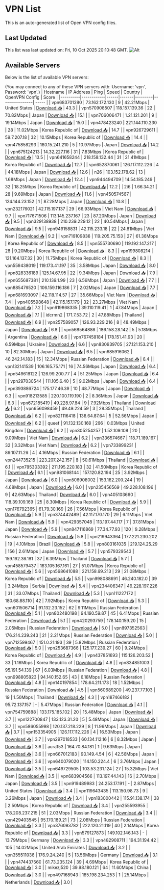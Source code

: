 # VPN List

This is an auto-generated list of Open VPN config files.

## Last Updated

This list was last updated on: Fri, 10 Oct 2025 20:10:48 GMT.
![Alt](https://repobeats.axiom.co/api/embed/186b98318ef1479477931607c1ad7d823f12451f.svg "Repobeats analytics image")

## Available Servers

Below is the list of available VPN servers:

(You may connect to any of these VPN servers with: Username: 'vpn', Password: 'vpn'.)
| Hostname | IP Address | Ping | Speed | Country | OpenVPN Config | Score |
|----------|------------|------|-------|---------|----------------| ----- |
| vpn683701280 | 73.162.172.130 | 9 | 42.21Mbps | United States | [Download 📥](./configs/server_0_US.ovpn) | 43.3 |
| vpn570908507 | 118.157.139.36 | 22 | 70.82Mbps | Japan | [Download 📥](./configs/server_1_JP.ovpn) | 15.1 |
| vpn706006471 | 1.21.121.201 | 9 | 19.14Mbps | Japan | [Download 📥](./configs/server_2_JP.ovpn) | 15.0 |
| vpn478423240 | 221.144.110.230 | 28 | 11.02Mbps | Korea Republic of | [Download 📥](./configs/server_3_KR.ovpn) | 14.7 |
| vpn926729611 | 59.7.207.18 | 32 | 10.15Mbps | Korea Republic of | [Download 📥](./configs/server_4_KR.ovpn) | 14.4 |
| vpn475858293 | 180.15.241.210 | 5 | 10.97Mbps | Japan | [Download 📥](./configs/server_5_JP.ovpn) | 14.2 |
| vpn675124213 | 14.32.227.116 | 31 | 7.83Mbps | Korea Republic of | [Download 📥](./configs/server_6_KR.ovpn) | 13.5 |
| vpn641658244 | 218.158.132.44 | 31 | 21.41Mbps | Korea Republic of | [Download 📥](./configs/server_7_KR.ovpn) | 12.7 |
| vpn652870061 | 126.117.112.226 | 4 | 44.18Mbps | Japan | [Download 📥](./configs/server_8_JP.ovpn) | 12.6 |
| n26 | 103.152.178.62 | 13 | 1.68Mbps | Japan | [Download 📥](./configs/server_9_JP.ovpn) | 12.4 |
| vpn944494709 | 14.54.185.249 | 32 | 18.25Mbps | Korea Republic of | [Download 📥](./configs/server_10_KR.ovpn) | 12.2 |
| 2i6 | 1.66.34.21 | 28 | 9.69Mbps | Japan | [Download 📥](./configs/server_11_JP.ovpn) | 11.6 |
| vpn450574567 | 124.144.23.152 | 1 | 87.28Mbps | Japan | [Download 📥](./configs/server_12_JP.ovpn) | 10.8 |
| vpn232176021 | 42.115.197.137 | 29 | 66.93Mbps | Viet Nam | [Download 📥](./configs/server_13_VN.ovpn) | 9.7 |
| vpn717671506 | 113.145.237.167 | 23 | 87.20Mbps | Japan | [Download 📥](./configs/server_14_JP.ovpn) | 9.5 |
| vpn329138938 | 210.239.229.12 | 22 | 40.54Mbps | Japan | [Download 📥](./configs/server_15_JP.ovpn) | 9.5 |
| vpn949158831 | 42.115.233.18 | 22 | 24.81Mbps | Viet Nam | [Download 📥](./configs/server_16_VN.ovpn) | 9.2 |
| vpn716109838 | 119.205.75.153 | 27 | 61.36Mbps | Korea Republic of | [Download 📥](./configs/server_17_KR.ovpn) | 8.5 |
| vpn555730690 | 119.192.147.217 | 28 | 9.20Mbps | Korea Republic of | [Download 📥](./configs/server_18_KR.ovpn) | 8.3 |
| vpn199808214 | 121.164.137.32 | 30 | 11.75Mbps | Korea Republic of | [Download 📥](./configs/server_19_KR.ovpn) | 8.3 |
| vpn559438019 | 119.173.41.197 | 35 | 3.58Mbps | Japan | [Download 📥](./configs/server_20_JP.ovpn) | 8.0 |
| vpn828336189 | 125.14.67.95 | 22 | 9.34Mbps | Japan | [Download 📥](./configs/server_21_JP.ovpn) | 7.9 |
| vpn655687381 | 210.139.1.99 | 23 | 6.56Mbps | Japan | [Download 📥](./configs/server_22_JP.ovpn) | 7.7 |
| vpn885476520 | 106.159.116.186 | 7 | 2.02Mbps | Japan | [Download 📥](./configs/server_23_JP.ovpn) | 7.7 |
| vpn681693097 | 42.118.114.57 | 27 | 35.66Mbps | Viet Nam | [Download 📥](./configs/server_24_VN.ovpn) | 7.4 |
| vpn405598648 | 42.115.157.179 | 32 | 23.27Mbps | Viet Nam | [Download 📥](./configs/server_25_VN.ovpn) | 7.2 |
| vpn619868335 | 39.110.119.41 | 1 | 47.84Mbps | Japan | [Download 📥](./configs/server_26_JP.ovpn) | 7.1 |
| idcrmn2 | 171.7.53.72 | 2 | 47.88Mbps | Thailand | [Download 📥](./configs/server_27_TH.ovpn) | 6.9 |
| vpn257589057 | 126.93.229.216 | 8 | 48.49Mbps | Japan | [Download 📥](./configs/server_28_JP.ovpn) | 6.8 |
| vpn568564886 | 186.158.28.142 | 5 | 5.18Mbps | Argentina | [Download 📥](./configs/server_29_AR.ovpn) | 6.6 |
| vpn767458184 | 178.151.41.93 | 20 | 6.59Mbps | Ukraine | [Download 📥](./configs/server_30_UA.ovpn) | 6.6 |
| vpn830939705 | 27.121.153.210 | 10 | 82.30Mbps | Japan | [Download 📥](./configs/server_31_JP.ovpn) | 6.5 |
| vpn685916062 | 46.242.14.183 | 15 | 12.34Mbps | Russian Federation | [Download 📥](./configs/server_32_RU.ovpn) | 6.4 |
| vpn132141539 | 106.165.75.171 | 16 | 74.56Mbps | Japan | [Download 📥](./configs/server_33_JP.ovpn) | 6.4 |
| vpn549618122 | 126.99.200.77 | 4 | 51.25Mbps | Japan | [Download 📥](./configs/server_34_JP.ovpn) | 6.4 |
| vpn297030544 | 111.105.6.40 | 5 | 9.02Mbps | Japan | [Download 📥](./configs/server_35_JP.ovpn) | 6.4 |
| vpn393886724 | 175.177.46.39 | 10 | 48.77Mbps | Japan | [Download 📥](./configs/server_36_JP.ovpn) | 6.3 |
| vpn918213585 | 220.100.119.190 | 2 | 8.36Mbps | Japan | [Download 📥](./configs/server_37_JP.ovpn) | 6.3 |
| vpn672185419 | 49.228.97.84 | 9 | 7.92Mbps | Thailand | [Download 📥](./configs/server_38_TH.ovpn) | 6.2 |
| vpn656098459 | 49.49.224.59 | 3 | 28.35Mbps | Thailand | [Download 📥](./configs/server_39_TH.ovpn) | 6.2 |
| vpn821116418 | 138.64.87.64 | 5 | 52.56Mbps | Japan | [Download 📥](./configs/server_40_JP.ovpn) | 6.2 |
| queef | 91.132.130.169 | 266 | 0.03Mbps | United Kingdom | [Download 📥](./configs/server_41_GB.ovpn) | 6.2 |
| vpn305254257 | 1.52.109.108 | 20 | 9.09Mbps | Viet Nam | [Download 📥](./configs/server_42_VN.ovpn) | 6.2 |
| vpn336574667 | 118.71.189.167 | 32 | 3.32Mbps | Viet Nam | [Download 📥](./configs/server_43_VN.ovpn) | 6.2 |
| vpn733899231 | 89.107.11.26 | 4 | 4.16Mbps | Russian Federation | [Download 📥](./configs/server_44_RU.ovpn) | 6.1 |
| vpn244735215 | 223.207.242.157 | 8 | 50.61Mbps | Thailand | [Download 📥](./configs/server_45_TH.ovpn) | 6.1 |
| vpn785303392 | 211.195.220.183 | 32 | 41.50Mbps | Korea Republic of | [Download 📥](./configs/server_46_KR.ovpn) | 6.1 |
| vpn981068144 | 157.120.82.194 | 25 | 3.92Mbps | Japan | [Download 📥](./configs/server_47_JP.ovpn) | 6.0 |
| vpn506908002 | 153.182.200.244 | 19 | 4.68Mbps | Japan | [Download 📥](./configs/server_48_JP.ovpn) | 6.0 |
| vpn235456569 | 49.228.108.196 | 9 | 42.63Mbps | Thailand | [Download 📥](./configs/server_49_TH.ovpn) | 6.0 |
| vpn405103660 | 118.39.109.169 | 25 | 8.30Mbps | Korea Republic of | [Download 📥](./configs/server_50_KR.ovpn) | 5.9 |
| vpn176792365 | 61.79.30.169 | 26 | 7.56Mbps | Korea Republic of | [Download 📥](./configs/server_51_KR.ovpn) | 5.9 |
| vpn374442489 | 42.117.170.170 | 29 | 6.11Mbps | Viet Nam | [Download 📥](./configs/server_52_VN.ovpn) | 5.9 |
| vpn429357048 | 113.197.44.117 | 7 | 37.81Mbps | Japan | [Download 📥](./configs/server_53_JP.ovpn) | 5.9 |
| vpn847116869 | 77.34.77.93 | 120 | 9.28Mbps | Russian Federation | [Download 📥](./configs/server_54_RU.ovpn) | 5.8 |
| vpn219943364 | 177.221.230.202 | 19 | 4.10Mbps | Brazil | [Download 📥](./configs/server_55_BR.ovpn) | 5.8 |
| vpn803161035 | 219.124.25.29 | 156 | 2.61Mbps | Japan | [Download 📥](./configs/server_56_JP.ovpn) | 5.7 |
| vpn579329543 | 159.192.36.181 | 37 | 6.39Mbps | Thailand | [Download 📥](./configs/server_57_TH.ovpn) | 5.7 |
| vpn458579437 | 183.105.167.161 | 27 | 51.07Mbps | Korea Republic of | [Download 📥](./configs/server_58_KR.ovpn) | 5.6 |
| vpn568641088 | 221.158.69.213 | 29 | 21.08Mbps | Korea Republic of | [Download 📥](./configs/server_59_KR.ovpn) | 5.5 |
| vpn998088691 | 46.240.182.0 | 39 | 3.24Mbps | Serbia | [Download 📥](./configs/server_60_RS.ovpn) | 5.4 |
| vpn234406347 | 49.228.197.226 | 31 | 33.07Mbps | Thailand | [Download 📥](./configs/server_61_TH.ovpn) | 5.3 |
| vpn111227172 | 180.68.88.110 | 42 | 7.92Mbps | Korea Republic of | [Download 📥](./configs/server_62_KR.ovpn) | 5.3 |
| vpn601506714 | 91.132.23.152 | 62 | 9.11Mbps | Russian Federation | [Download 📥](./configs/server_63_RU.ovpn) | 5.1 |
| vpn802480198 | 94.190.59.87 | 45 | 6.41Mbps | Russian Federation | [Download 📥](./configs/server_64_RU.ovpn) | 5.1 |
| vpn420293759 | 178.140.159.20 | 15 | 2.05Mbps | Russian Federation | [Download 📥](./configs/server_65_RU.ovpn) | 5.0 |
| vpn897352563 | 176.214.239.243 | 21 | 2.21Mbps | Russian Federation | [Download 📥](./configs/server_66_RU.ovpn) | 5.0 |
| vpn712599467 | 151.0.21.193 | 39 | 5.82Mbps | Russian Federation | [Download 📥](./configs/server_67_RU.ovpn) | 5.0 |
| vpn253687366 | 125.177.239.27 | 60 | 9.24Mbps | Korea Republic of | [Download 📥](./configs/server_68_KR.ovpn) | 4.9 |
| vpn437851693 | 115.126.203.52 | 33 | 1.18Mbps | Korea Republic of | [Download 📥](./configs/server_69_KR.ovpn) | 4.8 |
| vpn834851003 | 95.191.54.139 | 67 | 6.03Mbps | Russian Federation | [Download 📥](./configs/server_70_RU.ovpn) | 4.8 |
| vpn998805823 | 94.140.152.65 | 43 | 6.18Mbps | Russian Federation | [Download 📥](./configs/server_71_RU.ovpn) | 4.8 |
| vpn140197854 | 178.64.211.173 | 18 | 1.52Mbps | Russian Federation | [Download 📥](./configs/server_72_RU.ovpn) | 4.5 |
| vpn560689200 | 49.237.77.103 | 19 | 1.50Mbps | Thailand | [Download 📥](./configs/server_73_TH.ovpn) | 4.3 |
| vpn187466182 | 95.72.137.157 | - | 5.47Mbps | Russian Federation | [Download 📥](./configs/server_74_RU.ovpn) | 4.1 |
| vpn754759888 | 133.175.185.102 | 20 | 15.48Mbps | Japan | [Download 📥](./configs/server_75_JP.ovpn) | 3.7 |
| vpn122700847 | 133.123.31.20 | 5 | 5.48Mbps | Japan | [Download 📥](./configs/server_76_JP.ovpn) | 3.7 |
| vpn586055998 | 120.137.218.229 | 8 | 11.96Mbps | Japan | [Download 📥](./configs/server_77_JP.ovpn) | 3.7 |
| vpn153354905 | 126.117.112.226 | 4 | 16.53Mbps | Japan | [Download 📥](./configs/server_78_JP.ovpn) | 3.7 |
| vpn297018533 | 60.134.112.16 | 6 | 8.32Mbps | Japan | [Download 📥](./configs/server_79_JP.ovpn) | 3.6 |
| aura153 | 164.70.84.181 | 1 | 9.63Mbps | Japan | [Download 📥](./configs/server_80_JP.ovpn) | 3.6 |
| vpn667012183 | 90.149.4.54 | 6 | 42.56Mbps | Japan | [Download 📥](./configs/server_81_JP.ovpn) | 3.6 |
| vpn640079020 | 114.150.224.4 | 6 | 3.76Mbps | Japan | [Download 📥](./configs/server_82_JP.ovpn) | 3.5 |
| vpn649729505 | 103.53.231.124 | 27 | 15.32Mbps | Viet Nam | [Download 📥](./configs/server_83_VN.ovpn) | 3.5 |
| vpn683904566 | 113.197.44.143 | 16 | 2.70Mbps | Japan | [Download 📥](./configs/server_84_JP.ovpn) | 3.5 |
| vpn919489983 | 24.253.17.191 | - | 2.87Mbps | United States | [Download 📥](./configs/server_85_US.ovpn) | 3.4 |
| vpn119643435 | 113.150.98.73 | 9 | 3.26Mbps | Japan | [Download 📥](./configs/server_86_JP.ovpn) | 3.4 |
| vpn183000442 | 115.91.138.174 | 38 | 2.50Mbps | Korea Republic of | [Download 📥](./configs/server_87_KR.ovpn) | 3.4 |
| vpn255593955 | 178.208.237.215 | 51 | 2.03Mbps | Russian Federation | [Download 📥](./configs/server_88_RU.ovpn) | 3.4 |
| vpn429403545 | 95.170.189.21 | 73 | 2.08Mbps | Russian Federation | [Download 📥](./configs/server_89_RU.ovpn) | 3.3 |
| vpn376093782 | 222.120.21.119 | 40 | 2.14Mbps | Korea Republic of | [Download 📥](./configs/server_90_KR.ovpn) | 3.3 |
| vpn579127873 | 149.102.146.143 | - | 13.79Mbps | Germany | [Download 📥](./configs/server_91_DE.ovpn) | 3.3 |
| vpn482908711 | 194.31.194.42 | 105 | 14.02Mbps | United Arab Emirates | [Download 📥](./configs/server_92_AE.ovpn) | 3.2 |
| vpn355511036 | 176.9.24.240 | 5 | 13.56Mbps | Germany | [Download 📥](./configs/server_93_DE.ovpn) | 3.1 |
| vpn474437560 | 61.73.235.124 | 39 | 4.69Mbps | Korea Republic of | [Download 📥](./configs/server_94_KR.ovpn) | 3.0 |
| mikezj520 | 39.98.180.121 | 64 | 11.60Mbps | China | [Download 📥](./configs/server_95_CN.ovpn) | 3.0 |
| vpn497168943 | 185.198.234.253 | 1 | 25.14Mbps | Netherlands | [Download 📥](./configs/server_96_NL.ovpn) | 3.0 |
